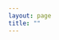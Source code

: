 ```yaml
---
layout: page
title: ""
---
```


<script type="text/javascript">
 document.location = "CV_2021_12.pdf"
</script>
